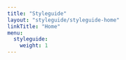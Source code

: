 ```yaml
---
title: "Styleguide"
layout: "styleguide/styleguide-home"
linkTitle: "Home"
menu: 
  styleguide:
    weight: 1
---
```

